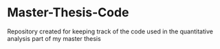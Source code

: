 # Master-Thesis-Code
Repository created for keeping track of the code used in the quantitative analysis part of my master thesis
